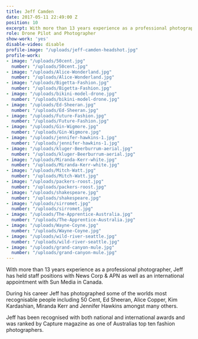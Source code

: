 ```yaml
---
title: Jeff Camden
date: 2017-05-11 22:49:00 Z
position: 10
excerpt: With more than 13 years experience as a professional photographer,
role: Drone Pilot and Photographer
show-work: 'yes'
disable-video: disable
profile-image: "/uploads/jeff-camden-headshot.jpg"
profile-work:
- image: "/uploads/50cent.jpg"
  number: "/uploads/50cent.jpg"
- image: "/uploads/Alice-Wonderland.jpg"
  number: "/uploads/Alice-Wonderland.jpg"
- image: "/uploads/Bigetta-Fashion.jpg"
  number: "/uploads/Bigetta-Fashion.jpg"
- image: "/uploads/bikini-model-drone.jpg"
  number: "/uploads/bikini-model-drone.jpg"
- image: "/uploads/Ed-Sheeran.jpg"
  number: "/uploads/Ed-Sheeran.jpg"
- image: "/uploads/Future-Fashion.jpg"
  number: "/uploads/Future-Fashion.jpg"
- image: "/uploads/Gin-Wigmore.jpg"
  number: "/uploads/Gin-Wigmore.jpg"
- image: "/uploads/jennifer-hawkins-1.jpg"
  number: "/uploads/jennifer-hawkins-1.jpg"
- image: "/uploads/kluger-Beerburrum-aerial.jpg"
  number: "/uploads/kluger-Beerburrum-aerial.jpg"
- image: "/uploads/Miranda-Kerr-white.jpg"
  number: "/uploads/Miranda-Kerr-white.jpg"
- image: "/uploads/Mitch-Watt.jpg"
  number: "/uploads/Mitch-Watt.jpg"
- image: "/uploads/packers-roost.jpg"
  number: "/uploads/packers-roost.jpg"
- image: "/uploads/shakespeare.jpg"
  number: "/uploads/shakespeare.jpg"
- image: "/uploads/sirromet.jpg"
  number: "/uploads/sirromet.jpg"
- image: "/uploads/The-Apprentice-Australia.jpg"
  number: "/uploads/The-Apprentice-Australia.jpg"
- image: "/uploads/Wayne-Coyne.jpg"
  number: "/uploads/Wayne-Coyne.jpg"
- image: "/uploads/wild-river-seattle.jpg"
  number: "/uploads/wild-river-seattle.jpg"
- image: "/uploads/grand-canyon-mule.jpg"
  number: "/uploads/grand-canyon-mule.jpg"
---
```


With more than 13 years experience as a professional photographer, Jeff has held staff positions with News Corp & APN as well as an international appointment with Sun Media in Canada.

During his career Jeff has photographed some of the worlds most recognisable people including 50 Cent, Ed Sheeran, Alice Copper, Kim Kardashian, Miranda Kerr and Jennifer Hawkins amongst many others. 

Jeff has been recognised with both national and international awards and was ranked by Capture magazine as one of Australias top ten fashion photographers. 
